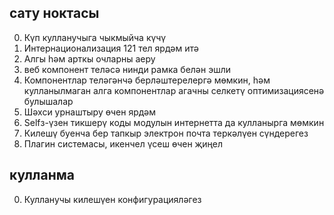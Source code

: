 ## сату ноктасы

0. Күп кулланучыга чыкмыйча күчү
1. Интернационализация 121 тел ярдәм итә
2. Алгы һәм арткы очларны аеру
3. веб компонент теләсә нинди рамка белән эшли
4. Компонентлар теләгәнчә берләштерелергә мөмкин, һәм кулланылмаган алга компонентлар агачны селкетү оптимизациясенә булышалар
5. Шәхси урнаштыру өчен ярдәм
6. Selfз-үзен тикшерү коды модулын интернетта да кулланырга мөмкин
7. Килешү буенча бер тапкыр электрон почта теркәлүен сүндерегез
8. Плагин системасы, икенчел үсеш өчен җиңел

## кулланма

0. Кулланучы килешүен конфигурацияләгез